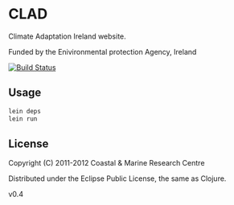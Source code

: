 # CLAD

Climate Adaptation Ireland website.

Funded by the Enivironmental protection Agency, Ireland

[![Build Status](https://secure.travis-ci.org/CMRC/CLAD.png)](http://travis-ci.org/CMRC/CLAD)

## Usage

```bash
lein deps
lein run
```

## License

Copyright (C) 2011-2012 Coastal & Marine Research Centre

Distributed under the Eclipse Public License, the same as Clojure.

v0.4
